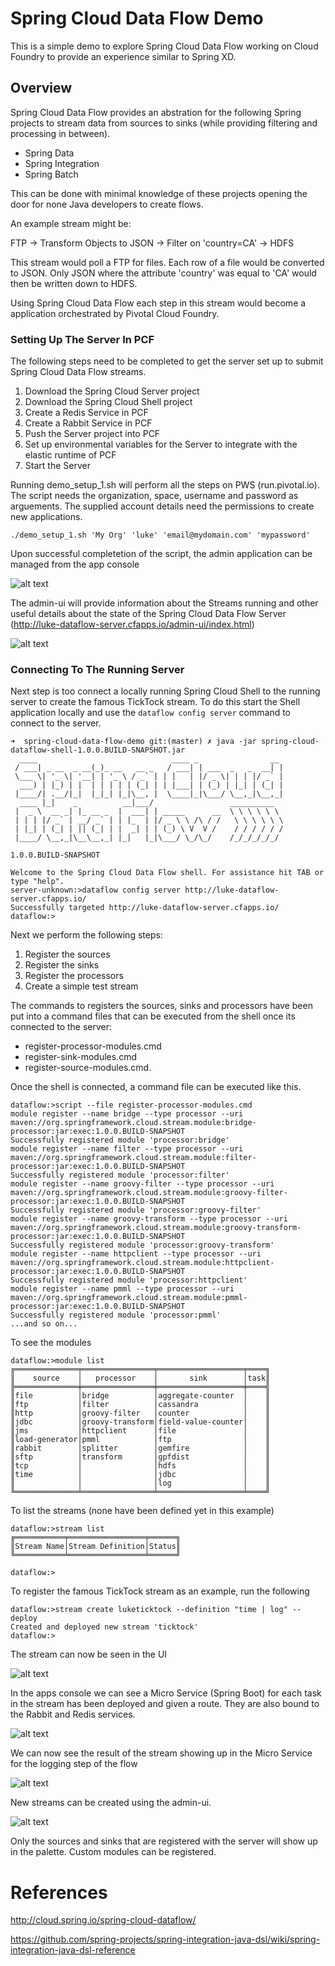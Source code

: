 # Spring Cloud Data Flow Demo

This is a simple demo to explore Spring Cloud Data Flow working on Cloud Foundry to provide an experience similar to Spring XD.

## Overview

Spring Cloud Data Flow provides an abstration for the following Spring projects to stream data from sources to sinks (while providing filtering and processing in between).

- Spring Data
- Spring Integration
- Spring Batch

This can be done with minimal knowledge of these projects opening the door for none Java developers to create flows.

An example stream might be:

FTP -> Transform Objects to JSON -> Filter on 'country=CA' -> HDFS

This stream would poll a FTP for files. Each row of a file would be converted to JSON. Only JSON where the attribute 'country' was equal to 'CA' would then be written down to HDFS.

Using Spring Cloud Data Flow each step in this stream would become a application orchestrated by Pivotal Cloud Foundry.

### Setting Up The Server In PCF

The following steps need to be completed to get the server set up to submit Spring Cloud Data Flow streams.

1. Download the Spring Cloud Server project
2. Download the Spring Cloud Shell project
3. Create a Redis Service in PCF
4. Create a Rabbit Service in PCF
5. Push the Server project into PCF
6. Set up environmental variables for the Server to integrate with the elastic runtime of PCF
7. Start the Server

Running demo_setup_1.sh will perform all the steps on PWS (run.pivotal.io). The script needs the organization, space, username and password as arguements. The supplied account details need the permissions to create new applications.

```shell
./demo_setup_1.sh 'My Org' 'luke' 'email@mydomain.com' 'mypassword'
```
Upon successful completetion of the script, the admin application can be managed from the app console

![alt text](images/app-console.png "PCF App Console")

The admin-ui will provide information about the Streams running and other useful details about the state of the Spring Cloud Data Flow Server (http://luke-dataflow-server.cfapps.io/admin-ui/index.html)

![alt text](images/pcf-admin-ui.png "PCF Admin UI")

### Connecting To The Running Server

Next step is too connect a locally running Spring Cloud Shell to the running server to create the famous TickTock stream. To do this start the Shell application locally and use the `dataflow config server` command to connect to the server.

```shell
➜  spring-cloud-data-flow-demo git:(master) ✗ java -jar spring-cloud-dataflow-shell-1.0.0.BUILD-SNAPSHOT.jar
  ____                              ____ _                __
 / ___| _ __  _ __(_)_ __   __ _   / ___| | ___  _   _  __| |
 \___ \| '_ \| '__| | '_ \ / _` | | |   | |/ _ \| | | |/ _` |
  ___) | |_) | |  | | | | | (_| | | |___| | (_) | |_| | (_| |
 |____/| .__/|_|  |_|_| |_|\__, |  \____|_|\___/ \__,_|\__,_|
  ____ |_|    _          __|___/                 __________
 |  _ \  __ _| |_ __ _  |  ___| | _____      __  \ \ \ \ \ \
 | | | |/ _` | __/ _` | | |_  | |/ _ \ \ /\ / /   \ \ \ \ \ \
 | |_| | (_| | || (_| | |  _| | | (_) \ V  V /    / / / / / /
 |____/ \__,_|\__\__,_| |_|   |_|\___/ \_/\_/    /_/_/_/_/_/

1.0.0.BUILD-SNAPSHOT

Welcome to the Spring Cloud Data Flow shell. For assistance hit TAB or type "help".
server-unknown:>dataflow config server http://luke-dataflow-server.cfapps.io/
Successfully targeted http://luke-dataflow-server.cfapps.io/
dataflow:>

```

Next we perform the following steps:

1. Register the sources
2. Register the sinks
3. Register the processors
3. Create a simple test stream

The commands to registers the sources, sinks and processors have been put into a command files that can be executed from the shell once its connected to the server:
- register-processor-modules.cmd
- register-sink-modules.cmd
- register-source-modules.cmd.

Once the shell is connected, a command file can be executed like this.

```shell
dataflow:>script --file register-processor-modules.cmd
module register --name bridge --type processor --uri maven://org.springframework.cloud.stream.module:bridge-processor:jar:exec:1.0.0.BUILD-SNAPSHOT
Successfully registered module 'processor:bridge'
module register --name filter --type processor --uri maven://org.springframework.cloud.stream.module:filter-processor:jar:exec:1.0.0.BUILD-SNAPSHOT
Successfully registered module 'processor:filter'
module register --name groovy-filter --type processor --uri maven://org.springframework.cloud.stream.module:groovy-filter-processor:jar:exec:1.0.0.BUILD-SNAPSHOT
Successfully registered module 'processor:groovy-filter'
module register --name groovy-transform --type processor --uri maven://org.springframework.cloud.stream.module:groovy-transform-processor:jar:exec:1.0.0.BUILD-SNAPSHOT
Successfully registered module 'processor:groovy-transform'
module register --name httpclient --type processor --uri maven://org.springframework.cloud.stream.module:httpclient-processor:jar:exec:1.0.0.BUILD-SNAPSHOT
Successfully registered module 'processor:httpclient'
module register --name pmml --type processor --uri maven://org.springframework.cloud.stream.module:pmml-processor:jar:exec:1.0.0.BUILD-SNAPSHOT
Successfully registered module 'processor:pmml'
...and so on...

```
To see the modules

```shell
dataflow:>module list
╔══════════════╤════════════════╤═══════════════════╤════╗
║    source    │   processor    │       sink        │task║
╠══════════════╪════════════════╪═══════════════════╪════╣
║file          │bridge          │aggregate-counter  │    ║
║ftp           │filter          │cassandra          │    ║
║http          │groovy-filter   │counter            │    ║
║jdbc          │groovy-transform│field-value-counter│    ║
║jms           │httpclient      │file               │    ║
║load-generator│pmml            │ftp                │    ║
║rabbit        │splitter        │gemfire            │    ║
║sftp          │transform       │gpfdist            │    ║
║tcp           │                │hdfs               │    ║
║time          │                │jdbc               │    ║
║              │                │log                │    ║
╚══════════════╧════════════════╧═══════════════════╧════╝

```

To list the streams (none have been defined yet in this example)

```shell
dataflow:>stream list
╔═══════════╤═════════════════╤══════╗
║Stream Name│Stream Definition│Status║
╚═══════════╧═════════════════╧══════╝

dataflow:>
```
To register the famous TickTock stream as an example, run the following

```shell
dataflow:>stream create luketicktock --definition "time | log" --deploy
Created and deployed new stream 'ticktock'
dataflow:>

```
The stream can now be seen in the UI

![alt text](images/pcf-admin-ui-stream.png "PCF Admin UI Stream")

In the apps console we can see a Micro Service (Spring Boot) for each task in the stream has been deployed and given a route. They are also bound to the Rabbit and Redis services.

![alt text](images/deployedstream.png "Microservices In PCF")

We can now see the result of the stream showing up in the Micro Service for the logging step of the flow

![alt text](images/pcf-tail-logs.png "PCF Log Tail")

New streams can be created using the admin-ui.

![alt text](images/flo-ui.png "New Streams")

Only the sources and sinks that are registered with the server will show up in the palette. Custom modules can be registered.

# References

http://cloud.spring.io/spring-cloud-dataflow/

https://github.com/spring-projects/spring-integration-java-dsl/wiki/spring-integration-java-dsl-reference
